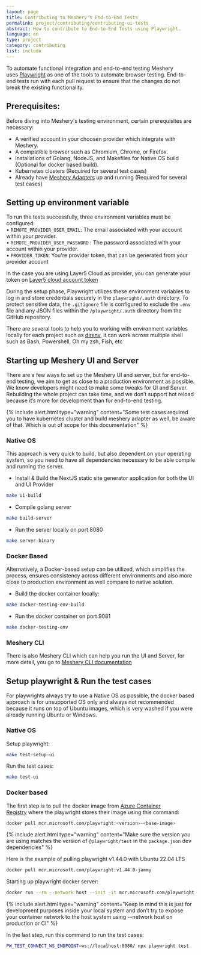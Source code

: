 ```yaml
---
layout: page
title: Contributing to Meshery's End-to-End Tests
permalink: project/contributing/contributing-ui-tests
abstract: How to contribute to End-to-End Tests using Playwright.
language: en
type: project
category: contributing
list: include
---
```


To automate functional integration and end-to-end testing Meshery uses [Playwright](https://playwright.dev/) as one of the tools to automate browser testing. End-to-end tests run with each pull request to ensure that the changes do not break the existing functionality.

## Prerequisites:

Before diving into Meshery's testing environment, certain prerequisites are necessary:

- A verified account in your choosen provider which integrate with Meshery.
- A compatible browser such as Chromium, Chrome, or Firefox.
- Installations of Golang, NodeJS, and Makefiles for Native OS build (Optional for docker based build).
- Kubernetes clusters (Required for several test cases)
- Already have [Meshery Adapters](https://docs.meshery.io/concepts/architecture/adapters) up and running (Required for several test cases)

## Setting up environment variable

To run the tests successfully, three environment variables must be configured:  
• `REMOTE_PROVIDER_USER_EMAIL`: The email associated with your account within your provider.  
• `REMOTE_PROVIDER_USER_PASSWORD` : The password associated with your account within your provider.  
• `PROVIDER_TOKEN`: You're provider token, that can be generated from your provider account  

In the case you are using Layer5 Cloud as provider, you can generate your token on [Layer5 cloud account token](https://meshery.layer5.io/security/tokens)

During the setup phase, Playwright utilizes these environment variables to log in and store credentials securely in the `playwright/.auth` directory. To protect sensitive data, the `.gitignore` file is configured to exclude the `.env` file and any JSON files within the `/playwright/.auth` directory from the GitHub repository.

There are several tools to help you to working with environment variables locally for each project such as [direnv](https://github.com/direnv/direnv), it can work across multiple shell such as Bash, Powershell, Oh my zsh, Fish, etc

## Starting up Meshery UI and Server

There are a few ways to set up the Meshery UI and server, but for end-to-end testing, we aim to get as close to a production environment as possible. We know developers might need to make some tweaks for UI and Server. Rebuilding the whole project can take time, and we don’t support hot reload because it’s more for development than for end-to-end testing.

{% include alert.html type="warning" content="Some test cases required you to have kubernetes cluster and build meshery adapter as well, be aware of that. Which is out of scope for this documentation" %}

### Native OS

This approach is very quick to build, but also dependent on your operating system, so you need to have all dependencies necessary to be able compile and running the server.

- Install & Build the NextJS static site generator application for both the UI and UI Provider

```bash
make ui-build
```

- Compile golang server

```bash
make build-server
```

- Run the server locally on port 8080

```bash
make server-binary
```

### Docker Based

Alternatively, a Docker-based setup can be utilized, which simplifies the process, ensures consistency across different environments and also more close to production environment as well compare to native solution. 

- Build the docker container locally:

```bash
make docker-testing-env-build
```

- Run the docker container on port 9081

```bash
make docker-testing-env
```

### Meshery CLI

There is also Meshery CLI which can help you run the UI and Server, for more detail, you go to [Meshery CLI documentation](https://docs.meshery.io/project/contributing/contributing-cli-guide#process)

## Setup playwright & Run the test cases

For playwrights always try to use a Native OS as possible, the docker based approach is for unsupported OS only and always not recommended because it runs on top of Ubuntu images, which is very washed if you were already running Ubuntu or Windows.

### Native OS

Setup playwright:

```bash
make test-setup-ui
```

Run the test cases:

```bash
make test-ui
```

### Docker based

The first step is to pull the docker image from [Azure Container Registry](https://mcr.microsoft.com/en-us/product/playwright/tags) where the playwright stores their image using this command:

```bash
docker pull mcr.microsoft.com/playwright:<version>-<base-image>
```

{% include alert.html type="warning" content="Make sure the version you are using matches the version of `@playwright/test` in the `package.json` dev dependencies" %}

Here is the example of pulling playwright v1.44.0 with Ubuntu 22.04 LTS

```bash
docker pull mcr.microsoft.com/playwright:v1.44.0-jammy
```

Starting up playwright docker server:

```bash
docker run --rm --network host --init -it mcr.microsoft.com/playwright:v1.44.0-jammy /bin/sh -c "cd /home/pwuser && npx -y playwright@1.44.0 run-server --port 8080"
```

{% include alert.html type="warning" content="Keep in mind this is just for development purposes inside your local system and don’t try to expose your container network to the host system using --network host on production or CI" %}

In the last step, run this command to run the test cases:

```bash
PW_TEST_CONNECT_WS_ENDPOINT=ws://localhost:8080/ npx playwright test
```